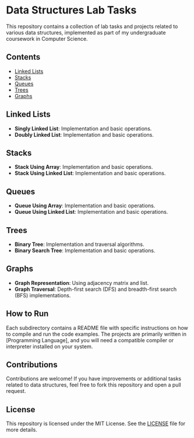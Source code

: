 # Data Structures Lab Tasks

This repository contains a collection of lab tasks and projects related to various data structures, implemented as part of my undergraduate coursework in Computer Science.

## Contents

- [Linked Lists](#linked-lists)
- [Stacks](#stacks)
- [Queues](#queues)
- [Trees](#trees)
- [Graphs](#graphs)

## Linked Lists

- **Singly Linked List**: Implementation and basic operations.
- **Doubly Linked List**: Implementation and basic operations.

## Stacks

- **Stack Using Array**: Implementation and basic operations.
- **Stack Using Linked List**: Implementation and basic operations.

## Queues

- **Queue Using Array**: Implementation and basic operations.
- **Queue Using Linked List**: Implementation and basic operations.

## Trees

- **Binary Tree**: Implementation and traversal algorithms.
- **Binary Search Tree**: Implementation and basic operations.

## Graphs

- **Graph Representation**: Using adjacency matrix and list.
- **Graph Traversal**: Depth-first search (DFS) and breadth-first search (BFS) implementations.

## How to Run

Each subdirectory contains a README file with specific instructions on how to compile and run the code examples. The projects are primarily written in [Programming Language], and you will need a compatible compiler or interpreter installed on your system.

## Contributions

Contributions are welcome! If you have improvements or additional tasks related to data structures, feel free to fork this repository and open a pull request.

## License

This repository is licensed under the MIT License. See the [LICENSE](LICENSE) file for more details.
